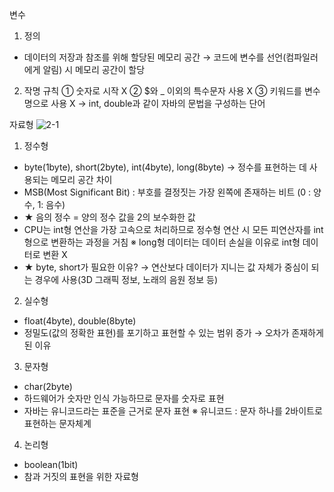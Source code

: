 변수
1. 정의
- 데이터의 저장과 참조를 위해 할당된 메모리 공간
→ 코드에 변수를 선언(컴파일러에게 알림) 시 메모리 공간이 할당
2. 작명 규칙
① 숫자로 시작 X
② $와 _ 이외의 특수문자 사용 X
③ 키워드를 변수명으로 사용 X
→ int, double과 같이 자바의 문법을 구성하는 단어

자료형
![2-1](https://user-images.githubusercontent.com/48504392/67631882-8f795600-f8df-11e9-9bee-a9920ae40775.jpg)
1. 정수형
- byte(1byte), short(2byte), int(4byte), long(8byte)
→ 정수를 표현하는 데 사용되는 메모리 공간 차이
- MSB(Most Significant Bit) : 부호를 결정짓는 가장 왼쪽에 존재하는 비트 (0 : 양수, 1: 음수)
- ★ 음의 정수 = 양의 정수 값을 2의 보수화한 값  
- CPU는 int형 연산을 가장 고속으로 처리하므로 정수형 연산 시 모든 피연산자를 int형으로 변환하는 과정을 거침
※ long형 데이터는 데이터 손실을 이유로 int형 데이터로 변환 X
- ★ byte, short가 필요한 이유?
→ 연산보다 데이터가 지니는 값 자체가 중심이 되는 경우에 사용(3D 그래픽 정보, 노래의 음원 정보 등)
2. 실수형
- float(4byte), double(8byte)
- 정밀도(값의 정확한 표현)를 포기하고 표현할 수 있는 범위 증가
→ 오차가 존재하게된 이유
3. 문자형
- char(2byte)
- 하드웨어가 숫자만 인식 가능하므로 문자를 숫자로 표현
- 자바는 유니코드라는 표준을 근거로 문자 표현
※ 유니코드 : 문자 하나를 2바이트로 표현하는 문자체계
4. 논리형
- boolean(1bit)
- 참과 거짓의 표현을 위한 자료형
